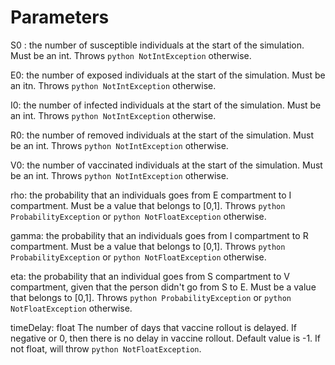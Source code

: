 # Parameters

S0 : the number of susceptible individuals at the start of the simulation. Must be an int. Throws ```python NotIntException``` otherwise.

E0: the number of exposed individuals at the start of the simulation. Must be an itn. Throws ```python NotIntException``` otherwise.

I0: the number of infected individuals at the start of the simulation. Must be an int. Throws ```python NotIntException``` otherwise.

R0: the number of removed individuals at the start of the simulation. Must be an int. Throws ```python NotIntException``` otherwise.

V0: the number of vaccinated individuals at the start of the simulation. Must be an int. Throws ```python NotIntException``` otherwise.

rho: the probability that an individuals goes from E compartment to I compartment. Must be a value that belongs to [0,1]. Throws ```python ProbabilityException``` or ```python NotFloatException``` otherwise. 

gamma: the probability that an individuals goes from I compartment to R compartment. Must be a value that belongs to [0,1]. Throws ```python ProbabilityException``` or ```python NotFloatException``` otherwise. 

eta: the probability that an individual goes from S compartment to V compartment, given that the person didn't go from S to E. Must be a value that belongs to [0,1]. Throws ```python ProbabilityException``` or ```python NotFloatException``` otherwise. 

timeDelay: float
    The number of days that vaccine rollout is delayed. If negative or 0, then there is no delay in vaccine rollout. Default value is -1. If not float, will throw ```python NotFloatException```. 